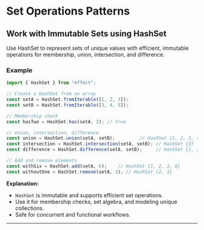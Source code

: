 # Set Operations Patterns

## Work with Immutable Sets using HashSet

Use HashSet to represent sets of unique values with efficient, immutable operations for membership, union, intersection, and difference.

### Example

```typescript
import { HashSet } from "effect";

// Create a HashSet from an array
const setA = HashSet.fromIterable([1, 2, 3]);
const setB = HashSet.fromIterable([3, 4, 5]);

// Membership check
const hasTwo = HashSet.has(setA, 2); // true

// Union, intersection, difference
const union = HashSet.union(setA, setB);         // HashSet {1, 2, 3, 4, 5}
const intersection = HashSet.intersection(setA, setB); // HashSet {3}
const difference = HashSet.difference(setA, setB);     // HashSet {1, 2}

// Add and remove elements
const withSix = HashSet.add(setA, 6);    // HashSet {1, 2, 3, 6}
const withoutOne = HashSet.remove(setA, 1); // HashSet {2, 3}
```

**Explanation:**  
- `HashSet` is immutable and supports efficient set operations.
- Use it for membership checks, set algebra, and modeling unique collections.
- Safe for concurrent and functional workflows.

---


